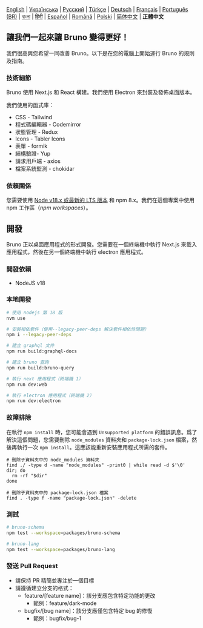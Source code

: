 [English](/contributing.md) | [Українська](./contributing_ua.md) | [Русский](./contributing_ru.md) | [Türkçe](./contributing_tr.md) | [Deutsch](./contributing_de.md) | [Français](./contributing_fr.md) | [Português (BR)](./contributing_pt_br.md) | [বাংলা](./contributing_bn.md) | [हिंदी](./contributing_hi.md) | [Español](./contributing_es.md) | [Română](./contributing_ro.md) | [Polski](./contributing_pl.md) | [简体中文](./contributing_cn.md) | **正體中文**

## 讓我們一起來讓 Bruno 變得更好！

我們很高興您希望一同改善 Bruno。以下是在您的電腦上開始運行 Bruno 的規則及指南。

### 技術細節

Bruno 使用 Next.js 和 React 構建。我們使用 Electron 來封裝及發佈桌面版本。

我們使用的函式庫：

- CSS - Tailwind
- 程式碼編輯器 - Codemirror
- 狀態管理 - Redux
- Icons - Tabler Icons
- 表單 - formik
- 結構驗證- Yup
- 請求用戶端 - axios
- 檔案系統監測 - chokidar

### 依賴關係

您需要使用 [Node v18.x 或最新的 LTS 版本](https://nodejs.org/en/) 和 npm 8.x。我們在這個專案中使用 npm 工作區（_npm workspaces_）。

## 開發

Bruno 正以桌面應用程式的形式開發。您需要在一個終端機中執行 Next.js 來載入應用程式，然後在另一個終端機中執行 electron 應用程式。

### 開發依賴

- NodeJS v18

### 本地開發

```bash
# 使用 nodejs 第 18 版
nvm use

# 安裝相依套件（使用--legacy-peer-deps 解決套件相依性問題）
npm i --legacy-peer-deps

# 建立 graphql 文件
npm run build:graphql-docs

# 建立 bruno 查詢
npm run build:bruno-query

# 執行 next 應用程式（終端機 1）
npm run dev:web

# 執行 electron 應用程式（終端機 2）
npm run dev:electron
```

### 故障排除

在執行 `npm install` 時，您可能會遇到 `Unsupported platform` 的錯誤訊息。爲了解決這個問題，您需要刪除 `node_modules` 資料夾和 `package-lock.json` 檔案，然後再執行一次 `npm install`。這應該能重新安裝應用程式所需的套件。

```shell
# 刪除子資料夾中的 node_modules 資料夾
find ./ -type d -name "node_modules" -print0 | while read -d $'\0' dir; do
  rm -rf "$dir"
done

# 刪除子資料夾中的 package-lock.json 檔案
find . -type f -name "package-lock.json" -delete
```

### 測試

```bash
# bruno-schema
npm test --workspace=packages/bruno-schema

# bruno-lang
npm test --workspace=packages/bruno-lang
```

### 發送 Pull Request

- 請保持 PR 精簡並專注於一個目標
- 請遵循建立分支的格式：
  - feature/[feature name]：該分支應包含特定功能的更改
    - 範例：feature/dark-mode
  - bugfix/[bug name]：該分支應僅包含特定 bug 的修復
    - 範例：bugfix/bug-1
